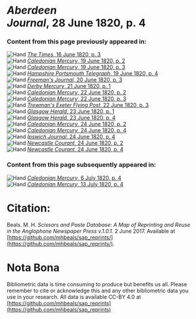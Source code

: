 # *Aberdeen Journal*, 28 June 1820, p. 4  
  
### Content from this page previously appeared in:  
![Hand](http://scissorsandpaste.net/wp-content/uploads/2017/06/smallhandpointer.png) [*The Times*, 16 June 1820, p. 3](https://mhbeals.github.io/sap_html/The-Times/The-Times-16-June-1820-p-3)  
![Hand](http://scissorsandpaste.net/wp-content/uploads/2017/06/smallhandpointer.png) [*Caledonian Mercury*, 19 June 1820, p. 2](https://mhbeals.github.io/sap_html/Caledonian-Mercury/Caledonian-Mercury-19-June-1820-p-2)  
![Hand](http://scissorsandpaste.net/wp-content/uploads/2017/06/smallhandpointer.png) [*Caledonian Mercury*, 19 June 1820, p. 3](https://mhbeals.github.io/sap_html/Caledonian-Mercury/Caledonian-Mercury-19-June-1820-p-3)  
![Hand](http://scissorsandpaste.net/wp-content/uploads/2017/06/smallhandpointer.png) [*Hampshire Portsmouth Telegraph*, 19 June 1820, p. 4](https://mhbeals.github.io/sap_html/Hampshire-Portsmouth-Telegraph/Hampshire-Portsmouth-Telegraph-19-June-1820-p-4)  
![Hand](http://scissorsandpaste.net/wp-content/uploads/2017/06/smallhandpointer.png) [*Freeman's Journal*, 20 June 1820, p. 3](https://mhbeals.github.io/sap_html/Freeman's-Journal/Freeman's-Journal-20-June-1820-p-3)  
![Hand](http://scissorsandpaste.net/wp-content/uploads/2017/06/smallhandpointer.png) [*Derby Mercury*, 21 June 1820, p. 1](https://mhbeals.github.io/sap_html/Derby-Mercury/Derby-Mercury-21-June-1820-p-1)  
![Hand](http://scissorsandpaste.net/wp-content/uploads/2017/06/smallhandpointer.png) [*Caledonian Mercury*, 22 June 1820, p. 2](https://mhbeals.github.io/sap_html/Caledonian-Mercury/Caledonian-Mercury-22-June-1820-p-2)  
![Hand](http://scissorsandpaste.net/wp-content/uploads/2017/06/smallhandpointer.png) [*Caledonian Mercury*, 22 June 1820, p. 3](https://mhbeals.github.io/sap_html/Caledonian-Mercury/Caledonian-Mercury-22-June-1820-p-3)  
![Hand](http://scissorsandpaste.net/wp-content/uploads/2017/06/smallhandpointer.png) [*Trewman's Exeter Flying Post*, 22 June 1820, p. 3](https://mhbeals.github.io/sap_html/Trewman's-Exeter-Flying-Post/Trewman's-Exeter-Flying-Post-22-June-1820-p-3)  
![Hand](http://scissorsandpaste.net/wp-content/uploads/2017/06/smallhandpointer.png) [*Glasgow Herald*, 23 June 1820, p. 1](https://mhbeals.github.io/sap_html/Glasgow-Herald/Glasgow-Herald-23-June-1820-p-1)  
![Hand](http://scissorsandpaste.net/wp-content/uploads/2017/06/smallhandpointer.png) [*Glasgow Herald*, 23 June 1820, p. 4](https://mhbeals.github.io/sap_html/Glasgow-Herald/Glasgow-Herald-23-June-1820-p-4)  
![Hand](http://scissorsandpaste.net/wp-content/uploads/2017/06/smallhandpointer.png) [*Caledonian Mercury*, 24 June 1820, p. 2](https://mhbeals.github.io/sap_html/Caledonian-Mercury/Caledonian-Mercury-24-June-1820-p-2)  
![Hand](http://scissorsandpaste.net/wp-content/uploads/2017/06/smallhandpointer.png) [*Caledonian Mercury*, 24 June 1820, p. 4](https://mhbeals.github.io/sap_html/Caledonian-Mercury/Caledonian-Mercury-24-June-1820-p-4)  
![Hand](http://scissorsandpaste.net/wp-content/uploads/2017/06/smallhandpointer.png) [*Ipswich Journal*, 24 June 1820, p. 4](https://mhbeals.github.io/sap_html/Ipswich-Journal/Ipswich-Journal-24-June-1820-p-4)  
![Hand](http://scissorsandpaste.net/wp-content/uploads/2017/06/smallhandpointer.png) [*Newcastle Courant*, 24 June 1820, p. 2](https://mhbeals.github.io/sap_html/Newcastle-Courant/Newcastle-Courant-24-June-1820-p-2)  
![Hand](http://scissorsandpaste.net/wp-content/uploads/2017/06/smallhandpointer.png) [*Newcastle Courant*, 24 June 1820, p. 4](https://mhbeals.github.io/sap_html/Newcastle-Courant/Newcastle-Courant-24-June-1820-p-4)  
  
### Content from this page subsequently appeared in:  
![Hand](http://scissorsandpaste.net/wp-content/uploads/2017/06/smallhandpointer.png) [*Caledonian Mercury*, 6 July 1820, p. 4](https://mhbeals.github.io/sap_html/Caledonian-Mercury/Caledonian-Mercury-6-July-1820-p-4)  
![Hand](http://scissorsandpaste.net/wp-content/uploads/2017/06/smallhandpointer.png) [*Caledonian Mercury*, 13 July 1820, p. 4](https://mhbeals.github.io/sap_html/Caledonian-Mercury/Caledonian-Mercury-13-July-1820-p-4)  


# Citation: 

Beals. M. H. *Scissors and Paste Database: A Map of Reprinting and Reuse in the Anglophone Newspaper Press v.1.0.1.* 2 June 2017. Available at [https://github.com/mhbeals/sap_reprints/](https://github.com/mhbeals/sap_reprints/). 

# Nota Bona

Bibliometric data is time consuming to produce but benefits us all. Please remember to cite or acknowledge this and any other bibliometric data you use in your research. All data is available CC-BY 4.0 at [https://github.com/mhbeals/sap_reprints](https://github.com/mhbeals/sap_reprints)